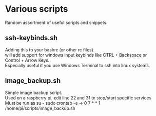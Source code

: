# Various scripts
Random assortment of useful scripts and snippets.

## ssh-keybinds.sh
Adding this to your bashrc (or other rc files)  
will add support for windows input keybinds like CTRL + Backspace or Control + Arrow Keys.  
Especially useful if you use Windows Terminal to ssh into linux systems.  

## image_backup.sh
Simple image backup script.  
Used on a raspberry pi, edit line 22 and 31 to stop/start specific services  
Must be run as su - sudo crontab -e -> 0 7 * * 1 /home/pi/scripts/image_backup.sh  